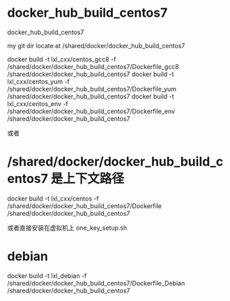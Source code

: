 # docker_hub_build_centos7
docker_hub_build_centos7

 my git dir locate at /shared/docker/docker_hub_build_centos7

docker build -t lxl_cxx/centos_gcc8 -f /shared/docker/docker_hub_build_centos7/Dockerfile_gcc8  /shared/docker/docker_hub_build_centos7
docker build -t lxl_cxx/centos_yum -f /shared/docker/docker_hub_build_centos7/Dockerfile_yum  /shared/docker/docker_hub_build_centos7
docker build -t lxl_cxx/centos_env -f /shared/docker/docker_hub_build_centos7/Dockerfile_env  /shared/docker/docker_hub_build_centos7

或者
# /shared/docker/docker_hub_build_centos7 是上下文路径
docker build -t lxl_cxx/centos -f /shared/docker/docker_hub_build_centos7/Dockerfile  /shared/docker/docker_hub_build_centos7

或者直接安装在虚拟机上
one_key_setup.sh

# debian
docker build -t lxl_debian -f /shared/docker/docker_hub_build_centos7/Dockerfile_Debian  /shared/docker/docker_hub_build_centos7
